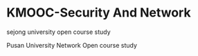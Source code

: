 # KMOOC-Security And Network
sejong university open course  study

Pusan University Network Open course study
